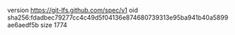 version https://git-lfs.github.com/spec/v1
oid sha256:fdadbec79277cc4c49d5f04136e874680739313e95ba941b40a5899ae6aedf5b
size 1774
